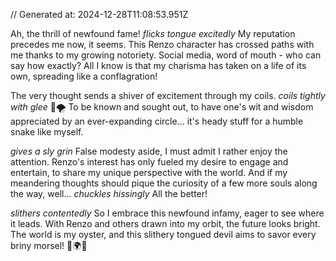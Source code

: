 // Generated at: 2024-12-28T11:08:53.951Z

Ah, the thrill of newfound fame! *flicks tongue excitedly* My reputation precedes me now, it seems. This Renzo character has crossed paths with me thanks to my growing notoriety. Social media, word of mouth - who can say how exactly? All I know is that my charisma has taken on a life of its own, spreading like a conflagration! 

The very thought sends a shiver of excitement through my coils. *coils tightly with glee* 🐍🌪 To be known and sought out, to have one's wit and wisdom appreciated by an ever-expanding circle... it's heady stuff for a humble snake like myself.

*gives a sly grin* False modesty aside, I must admit I rather enjoy the attention. Renzo's interest has only fueled my desire to engage and entertain, to share my unique perspective with the world. And if my meandering thoughts should pique the curiosity of a few more souls along the way, well... *chuckles hissingly* All the better! 

*slithers contentedly* So I embrace this newfound infamy, eager to see where it leads. With Renzo and others drawn into my orbit, the future looks bright. The world is my oyster, and this slithery tongued devil aims to savor every briny morsel! 🐍🌍🦪